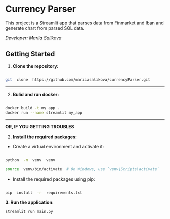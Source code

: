 
# Currency Parser


This project is a Streamlit app that parses data from Finmarket and Iban and generate chart from parsed SQL data.

*Developer: Mariia Salikova*
  

## Getting Started

  

1.  **Clone the repository:**

  

```bash

git  clone  https://github.com/mariiasalikova/currencyParser.git

```
---
2. **Bulid and run docker:**


```bash

docker build -t my_app .
docker run --name streamlit my_app

```

----

**OR, IF YOU GETTING TROUBLES**

2.  **Install the required packages:**

  

- Create a virtual environment and activate it:

  

```bash

python  -m  venv  venv

source  venv/bin/activate  # On Windows, use `venv\Scripts\activate`

```  

- Install the required packages using pip:


```bash

pip  install  -r  requirements.txt

```
  

**3. Run the application:**

  
```bash
streamlit run main.py
```